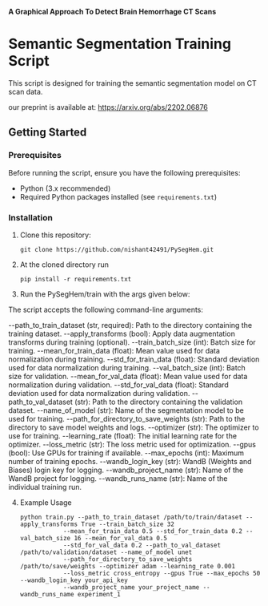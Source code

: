 **A Graphical Approach To Detect Brain Hemorrhage CT Scans**
# Semantic Segmentation Training Script

This script is designed for training the semantic segmentation model on CT scan data.

our preprint is available at: https://arxiv.org/abs/2202.06876

## Getting Started

### Prerequisites

Before running the script, ensure you have the following prerequisites:

- Python (3.x recommended)
- Required Python packages installed (see `requirements.txt`)

### Installation

1. Clone this repository:

   ```
   git clone https://github.com/nishant42491/PySegHem.git
   ```

2. At the cloned directory run
   ```
   pip install -r requirements.txt
   ```

3. Run the PySegHem/train with the args given below:

The script accepts the following command-line arguments:

--path_to_train_dataset (str, required): Path to the directory containing the training dataset.
--apply_transforms (bool): Apply data augmentation transforms during training (optional).
--train_batch_size (int): Batch size for training.
--mean_for_train_data (float): Mean value used for data normalization during training.
--std_for_train_data (float): Standard deviation used for data normalization during training.
--val_batch_size (int): Batch size for validation.
--mean_for_val_data (float): Mean value used for data normalization during validation.
--std_for_val_data (float): Standard deviation used for data normalization during validation.
--path_to_val_dataset (str): Path to the directory containing the validation dataset.
--name_of_model (str): Name of the segmentation model to be used for training.
--path_for_directory_to_save_weights (str): Path to the directory to save model weights and logs.
--optimizer (str): The optimizer to use for training.
--learning_rate (float): The initial learning rate for the optimizer.
--loss_metric (str): The loss metric used for optimization.
--gpus (bool): Use GPUs for training if available.
--max_epochs (int): Maximum number of training epochs.
--wandb_login_key (str): WandB (Weights and Biases) login key for logging.
--wandb_project_name (str): Name of the WandB project for logging.
--wandb_runs_name (str): Name of the individual training run.



4. Example Usage
   ```
   python train.py --path_to_train_dataset /path/to/train/dataset --apply_transforms True --train_batch_size 32
               --mean_for_train_data 0.5 --std_for_train_data 0.2 --val_batch_size 16 --mean_for_val_data 0.5
               --std_for_val_data 0.2 --path_to_val_dataset /path/to/validation/dataset --name_of_model unet
               --path_for_directory_to_save_weights /path/to/save/weights --optimizer adam --learning_rate 0.001
               --loss_metric cross_entropy --gpus True --max_epochs 50 --wandb_login_key your_api_key
               --wandb_project_name your_project_name --wandb_runs_name experiment_1

   ```


